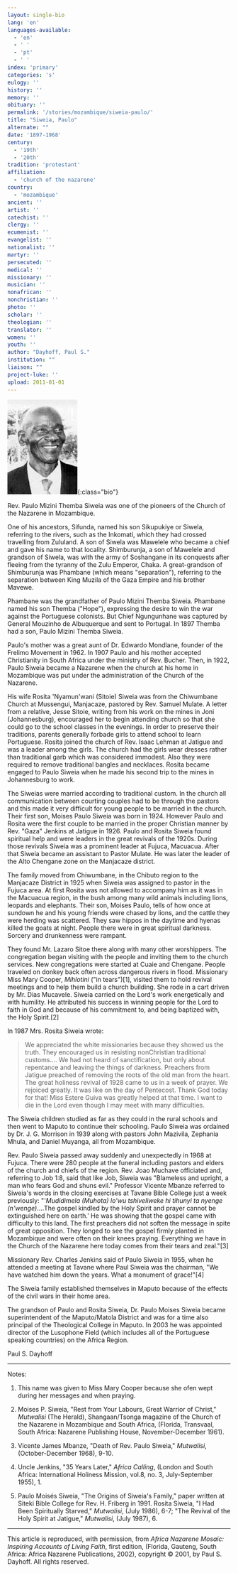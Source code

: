 ```yaml
---
layout: single-bio
lang: 'en'
languages-available:
  - 'en'
  - ' '
  - 'pt'
  - ' '
index: 'primary'
categories: 's'
eulogy: ''
history: ''
memory: ''
obituary: ''
permalink: '/stories/mozambique/siweia-paulo/'
title: "Siweia, Paulo"
alternate: ""
date: '1897-1968'
century:
  - '19th'
  - '20th'
tradition: 'protestant'
affiliation:
  - 'church of the nazarene'
country:
  - 'mozambique'
ancient: ''
artist: ''
catechist: ''
clergy: ''
ecumenist: ''
evangelist: ''
nationalist: ''
martyr: ''
persecuted: ''
medical: ''
missionary: ''
musician: ''
nonafrican: ''
nonchristian: ''
photo: ''
scholar: ''
theologian: ''
translator: ''
women: ''
youth: ''
author: "Dayhoff, Paul S."
institution: ""
liaison: ""
project-luke: ''
upload: 2011-01-01
---
```


![Paulo Siweia](/images/bio-pics/mozambique/siweia-paulo/siweia_paulo.jpg){:class="bio"}

Rev. Paulo Mizini Themba Siweia was one of the pioneers of the Church of the Nazarene in Mozambique.

One of his ancestors, Sifunda, named his son Sikupukiye or Siwela, referring to the rivers, such as the Inkomati, which they had crossed travelling from Zululand.  A son of Siwela was Mawelele who became a chief and gave his name to that locality.  Shimburunja, a son of Mawelele and grandson of Siwela, was with the army of Soshangane in its conquests after fleeing from the tyranny of the Zulu Emperor, Chaka.  A great-grandson of Shimburunja was Phambane (which means "separation"), referring to the separation between King Muzila of the Gaza Empire and his brother Mavewe.

Phambane was the grandfather of Paulo Mizini Themba Siweia.  Phambane named his son Themba ("Hope"), expressing the desire to win the war against the Portuguese colonists.  But Chief Ngungunhane was captured by General Mouzinho de Albuquerque and sent to Portugal.  In 1897 Themba had a son, Paulo Mizini Themba Siweia.

Paulo's mother was a great aunt of Dr. Edwardo Mondlane, founder of the Frelimo Movement in 1962.  In 1907 Paulo and his mother accepted Christianity in South Africa under the ministry of Rev. Bucher.  Then, in 1922, Paulo Siweia became a Nazarene when the church at his home in Mozambique was put under the administration of the Church of the Nazarene.

His wife Rosita 'Nyamun'wani (Sitoie) Siweia was from the Chiwumbane Church at Mussengui, Manjacaze, pastored by Rev. Samuel Mulate.  A letter from a relative, Jesse Sitoie, writing from his work on the mines in Joni (Johannesburg), encouraged her to begin attending church so that she could go to the school classes in the evenings.  In order to preserve their traditions, parents generally forbade girls to attend school to learn Portuguese.  Rosita joined the church of Rev. Isaac Lehman at Jatigue and was a leader among the girls.  The church had the girls wear dresses rather than traditional garb which was considered immodest.  Also they were required to remove traditional bangles and necklaces.  Rosita  became engaged to Paulo Siweia when he made his second trip to the mines in Johannesburg to work.

The Siweias were married according to traditional custom.  In the church all communication between courting couples had to be through the pastors and this made it very difficult for young people to be married in the church.  Their first son, Moises Paulo Siweia was born in 1924.  However Paulo and Rosita were the first couple to be married in the proper Christian manner by Rev. "Gaza" Jenkins at Jatigue in 1926.  Paulo and Rosita Siweia found spiritual help and were leaders in the great revivals of the 1920s.  During those revivals Siweia was a prominent leader at Fujuca, Macuacua.  After that Siweia became an assistant to Pastor Mulate.  He was later the leader of the Alto Chengane zone on the Manjacaze district.

The family moved from Chiwumbane, in the Chibuto region to the Manjacaze District in 1925 when Siweia was assigned to pastor in the Fujuca area.  At first Rosita was not allowed to accompany him as it was in the Macuacua region, in the bush among many wild animals including lions, leopards and elephants.  Their son, Moises Paulo, tells of how once at sundown he and his young friends were chased by lions, and the cattle they were herding was scattered.  They saw hippos in the daytime and hyenas killed the goats at night.  People there were in great spiritual darkness.  Sorcery and drunkenness were rampant.

They found Mr. Lazaro Sitoe there along with many other worshippers.  The congregation began visiting with the people and inviting them to the church services.  New congregations were started at Cuaie and Chengane. People traveled on donkey back often across dangerous rivers in flood.  Missionary Miss Mary Cooper, *Mihlotini* ("in tears")[1], visited them to hold revival meetings and to help them build a church building.  She rode in a cart driven by Mr. Dias Mucavele.  Siweia carried on the Lord's work energetically and with humility.  He attributed his success in winning people for the Lord to faith in God and because of his commitment to, and being baptized with, the Holy Spirit.[2]

In 1987 Mrs. Rosita Siweia wrote:

> We appreciated the white missionaries because they showed us the truth.  They encouraged us in resisting nonChristian traditional customs.... We had not heard of sanctification, but only about repentance and leaving the things of darkness.  Preachers from Jatigue preached of removing the roots of the old man from the heart.  The great holiness revival of 1928 came to us in a week of prayer.  We rejoiced greatly.  It was like on the day of Pentecost. Thank God today for that!  Miss Estere Guiva was greatly helped at that time. I want to die in the Lord even though I may meet with many difficulties.

The Siweia children studied as far as they could in the rural schools and then went to Maputo to continue their schooling.  Paulo Siweia was ordained by Dr. J. G. Morrison in 1939 along with pastors John Mazivila, Zephania Mhula, and Daniel Muyanga, all from Mozambique.

Rev. Paulo Siweia passed away suddenly and unexpectedly in 1968 at Fujuca.  There were 280 people at the funeral including pastors and elders of the church and chiefs of the region.  Rev. Joao Muchave officiated and, referring to Job 1:8, said that like Job, Siweia was "Blameless and upright, a man who fears God and shuns evil."  Professor Vicente Mbanze referred to Siweia's words in the closing exercises at Tavane Bible College just a week previously:  "'*Mudidimela (Muhota) lo'wu tshiveliweke hi tihunyi ta nyenge (n'wenge)*....The gospel kindled by the Holy Spirit and prayer cannot be extinguished here on earth.'  He was showing that the gospel came with difficulty to this land. The first preachers did not soften the message in spite of great opposition.  They longed to see the gospel firmly planted in Mozambique and were often on their knees praying.  Everything we have in the Church of the Nazarene here today comes from their tears and zeal."[3]

Missionary Rev. Charles Jenkins said of Paulo Siweia in 1955, when he attended a meeting at Tavane where Paul Siweia was the chairman, "We have watched him down the years.  What a monument of grace!"[4]

The Siweia family established themselves in Maputo because of the effects of the civil wars in their home area.

The grandson of Paulo and Rosita Siweia, Dr. Paulo Moises Siweia became superintendent of the Maputo/Matola District and was for a time also principal of the Theological College in Maputo.  In 2003 he was appointed director of the Lusophone Field (which includes all of the Portuguese speaking countries) on the Africa Region.

Paul S. Dayhoff

---

Notes:

1. This name was given to Miss Mary Cooper because she ofen wept during her messages and when praying.

2. Moises P. Siweia, "Rest from Your Labours, Great Warrior of Christ," *Mutwalisi* (The Herald), Shangaan/Tsonga magazine of the Church of the Nazarene in Mozambique and South Africa, (Florida, Transvaal, South Africa: Nazarene Publishing House, November-December 1961).

3. Vicente James Mbanze, "Death of Rev. Paulo Siweia," *Mutwalisi*, (October-December 1968), 9-10.

4. Uncle Jenkins, "35 Years Later," *Africa Calling*, (London and South Africa: International Holiness Mission, vol.8, no. 3, July-September 1955), 1.

5. Paulo Moisés Siweia, "The Origins of Siweia's Family," paper written at Siteki Bible College for Rev. H. Friberg in 1991.  Rosita Siweia, "I Had Been Spiritually Starved," *Mutwalisi*, (July 1986), 6-7; "The Revival of the Holy Spirit at Jatigue," *Mutwalisi*, (July 1987), 6.

---

This article is reproduced, with permission, from *Africa Nazarene Mosaic: Inspiring Accounts of Living Faith*, first edition, (Florida, Gauteng, South Africa: Africa Nazarene Publications, 2002), copyright &copy; 2001, by Paul S. Dayhoff.  All rights reserved.
